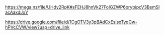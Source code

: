 https://mega.nz/file/UHdy2RpK#sFEHJ8hnVk27FoIGZWP6orybipcV3BsmSlacAaxdJxY

https://drive.google.com/file/d/1CgOTV3y3pBAdCxEslsxTyqCw-hPVcCVW/view?usp=drive_link
